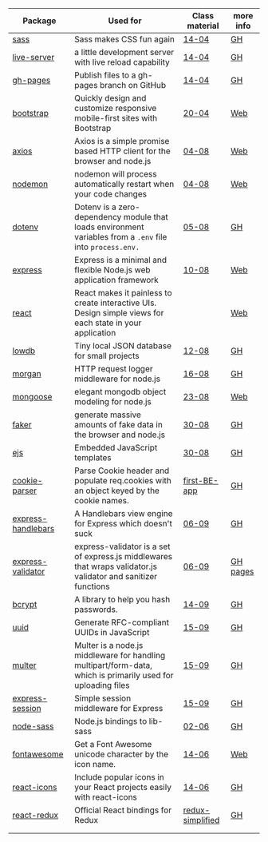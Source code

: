| Package                                                                | Used for                                                                                                       | Class material       | more info                                                      |
| ---------------------------------------------------------------------- | -------------------------------------------------------------------------------------------------------------- | -------------------- | -------------------------------------------------------------- |
| [sass](https://www.npmjs.com/package/sass)                             | Sass makes CSS fun again                                                                                       | [14-04 ]()           | [GH](GHhttps://github.com/sass/dart-sass)                      |
| [live-server](https://www.npmjs.com/package/live-server)               | a little development server with live reload capability                                                        | [14-04 ]()           | [GH](https://github.com/tapio/live-server#readme)              |
| [gh-pages](https://www.npmjs.com/package/gh-pages)                     | Publish files to a gh-pages branch on GitHub                                                                   | [14-04]()            | [GH](https://github.com/tschaub/gh-pages)                      |
| [bootstrap](https://www.npmjs.com/package/bootstrap)                   | Quickly design and customize responsive mobile-first sites with Bootstrap                                      | [20-04]()            | [Web](https://getbootstrap.com/)                               |
| [axios](https://www.npmjs.com/package/axios)                           | Axios is a simple promise based HTTP client for the browser and node.js                                        | [04-08]()            | [Web](https://axios-http.com/)                                 |
| [nodemon](https://www.npmjs.com/package/nodemon)                       | nodemon will process automatically restart when your code changes                                              | [04-08]()            | [Web](https://nodemon.io/)                                     |
| [dotenv](https://www.npmjs.com/package/dotenv)                         | Dotenv is a zero-dependency module that loads environment variables from a `.env` file into `process.env.`     | [05-08]()            | [GH](https://github.com/motdotla/dotenv#readme)                |
| [express](https://www.npmjs.com/package/express)                       | Express is a minimal and flexible Node.js web application framework                                            | [10-08]()            | [Web](http://expressjs.com/)                                   |
| [react](https://www.npmjs.com/package/react)                           | React makes it painless to create interactive UIs. Design simple views for each state in your application      | []()                 | [Web](https://reactjs.org/)                                    |
| [lowdb](https://www.npmjs.com/package/lowdb)                           | Tiny local JSON database for small projects                                                                    | [12-08]()            | [GH](https://github.com/typicode/lowdb#readme)                 |
| [morgan](https://www.npmjs.com/package/morgan)                         | HTTP request logger middleware for node.js                                                                     | [16-08]()            | [GH](https://github.com/expressjs/morgan#readme)               |
| [mongoose](https://www.npmjs.com/package/mongoose)                     | elegant mongodb object modeling for node.js                                                                    | [23-08]()            | [Web](https://mongoosejs.com/)                                 |
| [faker](https://www.npmjs.com/package/faker)                           | generate massive amounts of fake data in the browser and node.js                                               | [30-08]()            | [GH](https://github.com/Marak/Faker.js#readme)                 |
| [ejs](https://www.npmjs.com/package/ejs)                               | Embedded JavaScript templates                                                                                  | [30-08]()            | [GH](https://github.com/mde/ejs)                               |
| [cookie-parser](https://www.npmjs.com/package/cookie-parser)           | Parse Cookie header and populate req.cookies with an object keyed by the cookie names.                         | [first-BE-app]()     | [GH](https://github.com/expressjs/cookie-parser#readme)        |
| [express-handlebars](https://www.npmjs.com/package/express-handlebars) | A Handlebars view engine for Express which doesn't suck                                                        | [06-09]()            | [GH](https://github.com/express-handlebars/express-handlebars) |
| [express-validator](https://www.npmjs.com/package/express-validator)   | express-validator is a set of express.js middlewares that wraps validator.js validator and sanitizer functions | [06-09]()            | [GH pages](https://express-validator.github.io/docs/)          |
| [bcrypt](https://www.npmjs.com/package/bcrypt)                         | A library to help you hash passwords.                                                                          | [14-09]()            | [GH](https://github.com/kelektiv/node.bcrypt.js#readme)        |
| [uuid](https://www.npmjs.com/package/uuid)                             | Generate RFC-compliant UUIDs in JavaScript                                                                     | [15-09]()            | [GH](https://github.com/uuidjs/uuid#readme)                    |
| [multer](https://www.npmjs.com/package/multer)                         | Multer is a node.js middleware for handling multipart/form-data, which is primarily used for uploading files   | [15-09]()            | [GH](https://github.com/expressjs/multer#readme)               |
| [express-session](https://www.npmjs.com/package/express-session)       | Simple session middleware for Express                                                                          | [15-09]()            | [GH](https://github.com/expressjs/session#readme)              |
| [node-sass](https://www.npmjs.com/package/node-sass)                   | Node.js bindings to lib-sass                                                                                   | [02-06]()            | [GH](https://github.com/sass/node-sass)                        |
| [fontawesome](https://www.npmjs.com/package/fontawesome)               | Get a Font Awesome unicode character by the icon name.                                                         | [14-06]()            | [Web](https://fontawesome.com/)                                |
| [react-icons](https://www.npmjs.com/package/react-icons)               | Include popular icons in your React projects easily with react-icons                                           | [14-06]()            | [GH](https://github.com/react-icons/react-icons#readme)        |
| [react-redux](https://www.npmjs.com/package/react-icons)               | Official React bindings for Redux                                                                              | [redux-simplified]() | [GH](https://github.com/reduxjs/react-redux)                   |
| []()                                                                   |                                                                                                                | []()                 | []()                                                           |
| []()                                                                   |                                                                                                                | []()                 | []()                                                           |
